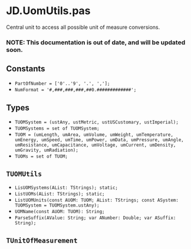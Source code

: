 # JD.UomUtils.pas

Central unit to access all possible unit of measure conversions.

### NOTE: This documentation is out of date, and will be updated soon.

## Constants

- `PartOfNumber = ['0'..'9', '.', ','];`
- `NumFormat = '#,###,###,###,##0.#############';`

## Types

- `TUOMSystem = (ustAny, ustMetric, ustUSCustomary, ustImperial);`
- `TUOMSystems = set of TUOMSystem;`
- `TUOM = (umLength, umArea, umVolume, umWeight, umTemperature,
    umEnergy, umSpeed, umTime, umPower, umData, umPressure, umAngle,
    umResistance, umCapacitance, umVoltage, umCurrent, umDensity, umGravity,
    umRadiation);`
-  `TUOMs = set of TUOM;`

## `TUOMUtils`

- `LisUOMSystems(AList: TStrings); static;`
- `ListUOMs(AList: TStrings); static;`
- `ListUOMUnits(const AUOM: TUOM; AList: TStrings; const ASystem: TUOMSystem = TUOMSystem.ustAny);`
- `UOMName(const AUOM: TUOM): String;`
- `ParseSuffix(AValue: String; var ANumber: Double; var ASuffix: String);`

## `TUnitOfMeasurement`


